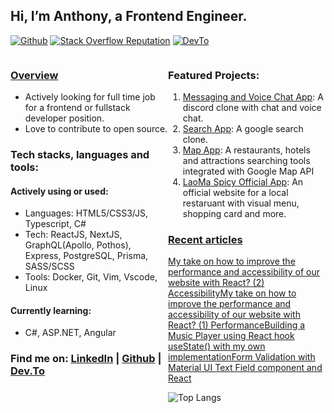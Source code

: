 ## Hi, I’m Anthony, a Frontend Engineer.
[![Github](https://img.shields.io/github/followers/AnthonyZhang220?label=Follow&style=for-the-badge&logo=github)](https://github.com/AnthonyZhang220)
[![Stack Overflow Reputation](https://img.shields.io/stackexchange/stackoverflow/r/6162027?color=orange&label=reputation&logo=stackoverflow&style=for-the-badge)](https://stackoverflow.com/users/6162027)
[![DevTo](https://img.shields.io/badge/dev.to-020202?style=for-the-badge&logo=devdotto)](https://dev.to/anthonyzhang220)
<div style="display: flex">
<div style="flex: 1 1 50%">

### [Overview](https://anthonyzhang.netlify.app/about)
- Actively looking for full time job for a frontend or fullstack developer position.
- Love to contribute to open source.
  
### Tech stacks, languages and tools:

#### Actively using or used: 
- Languages: HTML5/CSS3/JS, Typescript, C#
- Tech: ReactJS, NextJS, GraphQL(Apollo, Pothos), Express, PostgreSQL, Prisma, SASS/SCSS
- Tools: Docker, Git, Vim, Vscode, Linux

#### Currently learning: 
- C#, ASP.NET, Angular

### Find me on: [LinkedIn][linkedin] | [Github][github] | [Dev.To][devto]
</div>
<div style="flex: 1 1 50%">

### Featured Projects:
1. [Messaging and Voice Chat App](https://github.com/AnthonyZhang220/discord_clone): A discord clone with chat and voice chat.
2. [Search App](https://github.com/AnthonyZhang220/google-search-clone): A google search clone.
3. [Map App](https://github.com/AnthonyZhang220/travel-advisor): A restaurants, hotels and attractions searching tools integrated with Google Map API
4. [LaoMa Spicy Official App](https://github.com/AnthonyZhang220/qrcode-ordering): An official website for a local restaruant with visual menu, shopping card and more.

### [Recent articles](https://dev.to/anthonyzhang220)
<!-- DEVTO-ARTICLE:START --><tr><td><a href="https://dev.to/anthonyzhang220/my-take-on-how-to-improve-the-performance-and-accessibility-of-our-website-with-react-2-accessibility-1p71">My take on how to improve the performance and accessibility of our website with React? &lpar;2&rpar; Accessibility</a></td></tr><tr><td><a href="https://dev.to/anthonyzhang220/my-take-on-how-to-improve-the-performance-and-accessibility-of-our-website-with-react-1-performance-3l2c">My take on how to improve the performance and accessibility of our website with React? &lpar;1&rpar; Performance</a></td></tr><tr><td><a href="https://dev.to/anthonyzhang220/building-a-music-player-using-react-hook-usestate-with-my-own-implementation-2ba5">Building a Music Player using React hook useState&lpar;&rpar; with my own implementation</a></td></tr><tr><td><a href="https://dev.to/anthonyzhang220/form-validation-with-material-ui-text-field-component-and-react-23dl">Form Validation with Material UI Text Field component and React</a></td></tr><!-- DEVTO-ARTICLE:END -->
<div style="display: flex">

![Top Langs](https://github-readme-stats.vercel.app/api/top-langs/?username=AnthonyZhang220&layout=pie&langs_count=10&size_weight=0.5&count_weight=0.5&hide_title=true)

</div>

[linkedin]: https://www.linkedin.com/in/anthony-xiangyu-zhang/
[stackoverflow]: https://stackoverflow.com/users/6162027/anthonydev220
[portfolio]: https://anthonyzhang.netlify.app/
[devto]: https://dev.to/anthonyzhang220https://medium.com/@anthonyzhang220
[github]: https://github.com/AnthonyZhang220

<!---
AnthonyZhang220/AnthonyZhang220 is a ✨ special ✨ repository because its `README.md` (this file) appears on your GitHub profile.
You can click the Preview link to take a look at your changes.
--->
